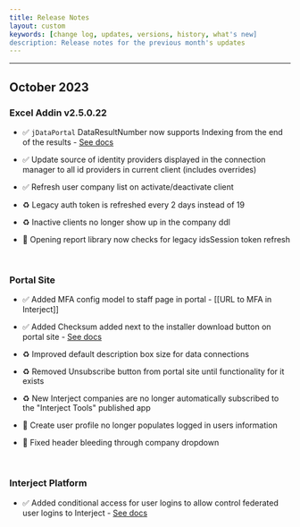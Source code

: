 ```yaml
---
title: Release Notes
layout: custom
keywords: [change log, updates, versions, history, what's new]
description: Release notes for the previous month's updates
---
```

* * *

## October 2023

### Excel Addin v2.5.0.22

* ✅ `jDataPortal` DataResultNumber now supports Indexing from the end of the results - [See docs](/wDeveloper/SetupjDataPortal.html)

* ✅ Update source of identity providers displayed in the connection manager to all id providers in current client (includes overrides)

* ✅ Refresh user company list on activate/deactivate client

* ♻️ Legacy auth token is refreshed every 2 days instead of 19

* ♻️ Inactive clients no longer show up in the company ddl

* 🐞 Opening report library now checks for legacy idsSession token refresh

<br>

### Portal Site

* ✅ Added MFA config model to staff page in portal - [[URL to MFA in Interject]]

* ✅ Added Checksum added next to the installer download button on portal site - [See docs](/wDeveloper/InstallerValidation.html)

* ♻️ Improved default description box size for data connections

* ♻️ Removed Unsubscribe button from portal site until functionality for it exists

* ♻️ New Interject companies are no longer automatically subscribed to the "Interject Tools" published app

* 🐞 Create user profile no longer populates logged in users information

* 🐞 Fixed header bleeding through company dropdown

<br>

### Interject Platform

* ✅ Added conditional access for user logins to allow control federated user logins to Interject - [See docs](/wDeveloper/ConditionalAccess.html)